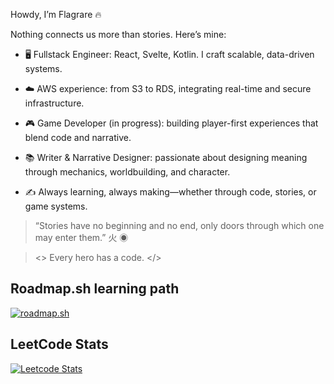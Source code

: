 Howdy, I’m Flagrare 🔥

Nothing connects us more than stories. Here’s mine:

- 🖥️ Fullstack Engineer: React, Svelte, Kotlin. I craft scalable, data-driven systems.

- ☁️ AWS experience: from S3 to RDS, integrating real-time and secure infrastructure.

- 🎮 Game Developer (in progress): building player-first experiences that blend code and narrative.

- 📚 Writer & Narrative Designer: passionate about designing meaning through mechanics, worldbuilding, and character.

- ✍️ Always learning, always making—whether through code, stories, or game systems.

> “Stories have no beginning and no end, only doors through which one may enter them.” 火 ◉

> <> Every hero has a code. </>

## Roadmap.sh learning path

[![roadmap.sh](https://roadmap.sh/card/wide/64d7f7c3aa497d7fa52cb2c8?variant=dark&roadmaps=cpp%2Cgame-developer%2C679902ba1ee9a7b2d0a6ba44%2C680979ca85af3470eb7c6405)](https://roadmap.sh)

## LeetCode Stats

[![Leetcode Stats](
https://leetcard.jacoblin.cool/Flagrare?theme=dark&font=JetBrains%20Mono&ext=activity)](
https://leetcard.jacoblin.cool/Flagrare?theme=dark&font=JetBrains%20Mono&ext=activity)
<!--
## GitHub summary

[![Anurag's GitHub stats](https://github-readme-stats.vercel.app/api?username=flagrare&hide_title=true&show_icons=true&include_all_commits=true&count_private=true&line_height=25&bg_color=000&title_color=FF0000&text_color=FFF&border_radius=3&border_color=FFF&icon_color=FF0000&theme=jolly)](https://github.com/anuraghazra/github-readme-stats)


**Flagrare/flagrare** is a ✨ _special_ ✨ repository because its `README.md` (this file) appears on your GitHub profile.

Here are some ideas to get you started:

- 🔭 I’m currently working on ...
- 🌱 I’m currently learning ...
- 👯 I’m looking to collaborate on ...
- 🤔 I’m looking for help with ...
- 💬 Ask me about ...
- 📫 How to reach me: ...
- 😄 Pronouns: ...
- ⚡ Fun fact: ...
-->
